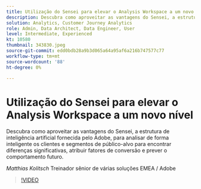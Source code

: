 ```yaml
---
title: Utilização do Sensei para elevar o Analysis Workspace a um novo nível
description: Descubra como aproveitar as vantagens do Sensei, a estrutura de inteligência artificial fornecida pelo Adobe, para analisar de forma inteligente os clientes e os segmentos de público-alvo para ... (as descrições devem ter entre 60 e 160 caracteres)
solution: Analytics, Customer Journey Analytics
role: Admin, Data Architect, Data Engineer, User
level: Intermediate, Experienced
kt: 10580
thumbnail: 343830.jpeg
source-git-commit: edd0bdb28a9b3d065a64a95af6a216b747577c77
workflow-type: tm+mt
source-wordcount: '88'
ht-degree: 0%

---
```


# Utilização do Sensei para elevar o Analysis Workspace a um novo nível

Descubra como aproveitar as vantagens do Sensei, a estrutura de inteligência artificial fornecida pelo Adobe, para analisar de forma inteligente os clientes e segmentos de público-alvo para encontrar diferenças significativas, atribuir fatores de conversão e prever o comportamento futuro.

*Matthias Kolitsch* Treinador sênior de várias soluções EMEA / Adobe

>[!VIDEO](https://video.tv.adobe.com/v/343830/?quality=12&learn=on)
